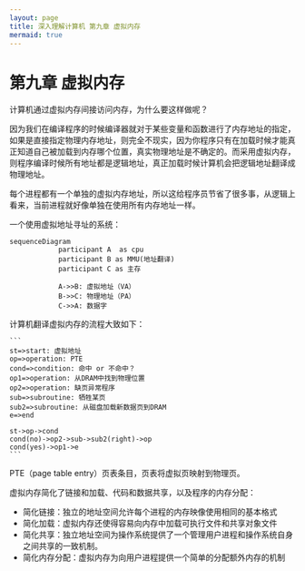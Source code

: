 ```yaml
---
layout: page
title: 深入理解计算机 第九章 虚拟内存
mermaid: true
---
```




# 第九章 虚拟内存

计算机通过虚拟内存间接访问内存，为什么要这样做呢？

因为我们在编译程序的时候编译器就对于某些变量和函数进行了内存地址的指定，如果是直接指定物理内存地址，则完全不现实，因为你程序只有在加载时候才能真正知道自己被加载到内存哪个位置，真实物理地址是不确定的。而采用虚拟内存，则程序编译时候所有地址都是逻辑地址，真正加载时候计算机会把逻辑地址翻译成物理地址。

每个进程都有一个单独的虚拟内存地址，所以这给程序员节省了很多事，从逻辑上看来，当前进程就好像单独在使用所有内存地址一样。

一个使用虚拟地址寻址的系统：

```mermaid
sequenceDiagram
            participant A  as cpu
            participant B as MMU(地址翻译)
            participant C as 主存

            A->>B: 虚拟地址（VA）
            B->>C: 物理地址（PA）
            C->>A: 数据字

```



计算机翻译虚拟内存的流程大致如下：

~~~flow
```
st=>start: 虚拟地址
op=>operation: PTE
cond=>condition: 命中 or 不命中？
op1=>operation: 从DRAM中找到物理位置
op2=>operation: 缺页异常程序
sub=>subroutine: 牺牲某页
sub2=>subroutine: 从磁盘加载新数据页到DRAM
e=>end

st->op->cond
cond(no)->op2->sub->sub2(right)->op
cond(yes)->op1->e
```
~~~

PTE（page table entry）页表条目，页表将虚拟页映射到物理页。



虚拟内存简化了链接和加载、代码和数据共享，以及程序的内存分配：

- 简化链接：独立的地址空间允许每个进程的内存映像使用相同的基本格式
- 简化加载：虚拟内存还使得容易向内存中加载可执行文件和共享对象文件
- 简化共享：独立地址空间为操作系统提供了一个管理用户进程和操作系统自身之间共享的一致机制。
- 简化内存分配：虚拟内存为向用户进程提供一个简单的分配额外内存的机制



